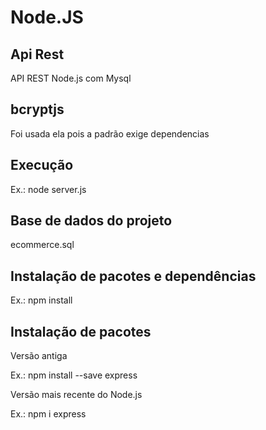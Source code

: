 # Node.JS
## Api Rest

API REST Node.js com Mysql

## bcryptjs
Foi usada ela pois a padrão exige dependencias

## Execução
Ex.: node server.js

## Base de dados do projeto
ecommerce.sql

## Instalação de pacotes e dependências
Ex.: npm install

## Instalação de pacotes
Versão antiga

Ex.: npm install --save express

Versão mais recente do Node.js

Ex.: npm i express
